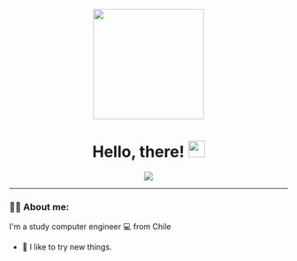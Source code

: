 <div id="header" align="center">
  <img src="https://media.giphy.com/media/lOs74pwVzfZElO3VDY/giphy.gif" width="200"/>
  <h1>
    Hello, there! 
    <img src="https://media.giphy.com/media/hvRJCLFzcasrR4ia7z/giphy.gif" width="30"/>
  </h1>
</div>

<div align="center">
  <img src="https://media.giphy.com/media/dWesBcTLavkZuG35MI/giphy.gif"/>
</div>

---

### 👨‍💻 About me:
I'm a study computer engineer 💻 from Chile

- 👾 I like to try new things.
